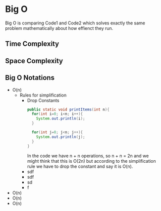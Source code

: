 # Big O
Big O is comparing Code1 and Code2 which solves exactly the same problem mathematically about how effienct they run.

## Time Complexity
## Space Complexity

## Big O Notations
- O(n)
  - Rules for simplification
    - Drop Constants
      ```java
      public static void printItems(int n){
        for(int i=0; i<n; i++){
          System.out.println(i);
        }

        for(int j=0; j<n; j++){
          System.out.println(j);
        }
      }
      ```
      In the code we have n + n operations, so n + n = 2n and we might think that this is O(2n) but according to the simplification rule we have to drop the constant and say it is O(n).
    - sdf
    - sdf
    - sd
    - f 
- O(n)
- O(n)
- O(n)
